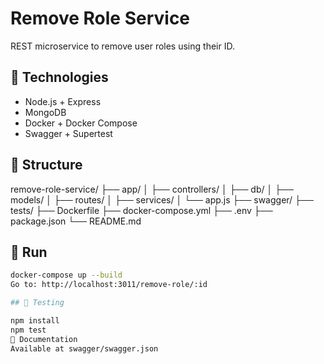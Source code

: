 # Remove Role Service

REST microservice to remove user roles using their ID.

## 🧩 Technologies
- Node.js + Express
- MongoDB
- Docker + Docker Compose
- Swagger + Supertest

## 🧱 Structure

remove-role-service/
├── app/
│ ├── controllers/
│ ├── db/
│ ├── models/
│ ├── routes/
│ ├── services/
│ └── app.js
├── swagger/
├── tests/
├── Dockerfile
├── docker-compose.yml
├── .env
├── package.json
└── README.md

## 🚀 Run

```bash
docker-compose up --build
Go to: http://localhost:3011/remove-role/:id

## 🧪 Testing

npm install
npm test
📄 Documentation
Available at swagger/swagger.json